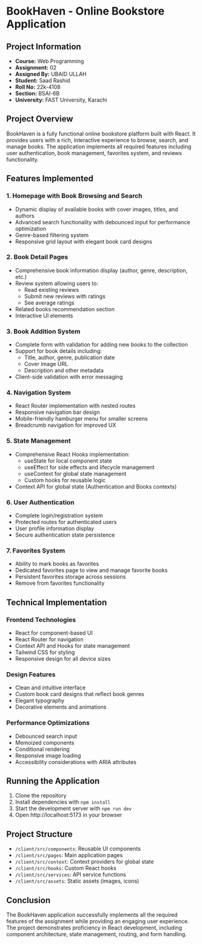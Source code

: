 # BookHaven - Online Bookstore Application

## Project Information
- **Course:** Web Programming
- **Assignment:** 02
- **Assigned By:** UBAID ULLAH
- **Student:** Saad Rashid
- **Roll No:** 22k-4108
- **Section:** BSAI-6B
- **University:** FAST University, Karachi

## Project Overview
BookHaven is a fully functional online bookstore platform built with React. It provides users with a rich, interactive experience to browse, search, and manage books. The application implements all required features including user authentication, book management, favorites system, and reviews functionality.

## Features Implemented

### 1. Homepage with Book Browsing and Search
- Dynamic display of available books with cover images, titles, and authors
- Advanced search functionality with debounced input for performance optimization
- Genre-based filtering system
- Responsive grid layout with elegant book card designs

### 2. Book Detail Pages
- Comprehensive book information display (author, genre, description, etc.)
- Review system allowing users to:
  - Read existing reviews
  - Submit new reviews with ratings
  - See average ratings
- Related books recommendation section
- Interactive UI elements

### 3. Book Addition System
- Complete form with validation for adding new books to the collection
- Support for book details including:
  - Title, author, genre, publication date
  - Cover image URL
  - Description and other metadata
- Client-side validation with error messaging

### 4. Navigation System
- React Router implementation with nested routes
- Responsive navigation bar design
- Mobile-friendly hamburger menu for smaller screens
- Breadcrumb navigation for improved UX

### 5. State Management
- Comprehensive React Hooks implementation:
  - useState for local component state
  - useEffect for side effects and lifecycle management
  - useContext for global state management
  - Custom hooks for reusable logic
- Context API for global state (Authentication and Books contexts)

### 6. User Authentication
- Complete login/registration system
- Protected routes for authenticated users
- User profile information display
- Secure authentication state persistence

### 7. Favorites System
- Ability to mark books as favorites
- Dedicated favorites page to view and manage favorite books
- Persistent favorites storage across sessions
- Remove from favorites functionality

## Technical Implementation

### Frontend Technologies
- React for component-based UI
- React Router for navigation
- Context API and Hooks for state management
- Tailwind CSS for styling
- Responsive design for all device sizes

### Design Features
- Clean and intuitive interface
- Custom book card designs that reflect book genres
- Elegant typography
- Decorative elements and animations

### Performance Optimizations
- Debounced search input
- Memoized components
- Conditional rendering
- Responsive image loading
- Accessibility considerations with ARIA attributes

## Running the Application
1. Clone the repository
2. Install dependencies with `npm install`
3. Start the development server with `npm run dev`
4. Open http://localhost:5173 in your browser

## Project Structure
- `/client/src/components`: Reusable UI components
- `/client/src/pages`: Main application pages
- `/client/src/context`: Context providers for global state
- `/client/src/hooks`: Custom React hooks
- `/client/src/services`: API service functions
- `/client/src/assets`: Static assets (images, icons)

## Conclusion
The BookHaven application successfully implements all the required features of the assignment while providing an engaging user experience. The project demonstrates proficiency in React development, including component architecture, state management, routing, and form handling. 